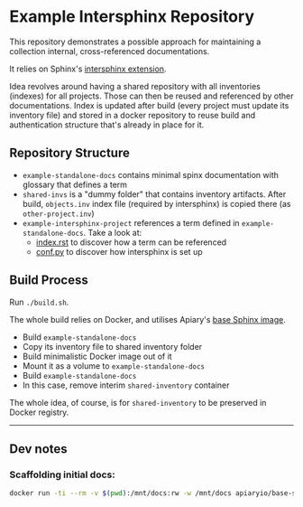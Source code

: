 # Example Intersphinx Repository

This repository demonstrates a possible approach for maintaining a collection internal, cross-referenced documentations.

It relies on Sphinx's [intersphinx extension](http://sphinx-doc.org/latest/ext/intersphinx.html).

Idea revolves around having a shared repository with all inventories (indexes) for all projects. Those can then be reused and referenced by other documentations. Index is updated after build (every project must update its inventory file) and stored in a docker repository to reuse build and authentication structure that's already in place for it.

## Repository Structure

* `example-standalone-docs` contains minimal spinx documentation with glossary that defines a term
* `shared-invs` is a "dummy folder" that contains inventory artifacts. After build, `objects.inv` index file (required by intersphinx) is copied there (as `other-project.inv`)
* `example-intersphinx-project` references a term defined in `example-standalone-docs`. Take a look at:
	* [index.rst](example-intersphinx-project/source/index.rst) to discover how a term can be referenced
	* [conf.py](example-intersphinx-project/source/conf.py) to discover how intersphinx is set up

## Build Process

Run `./build.sh`.

The whole build relies on Docker, and utilises Apiary's [base Sphinx image](https://github.com/apiaryio/docker-base-images/tree/master/sphinx-doc-dev).

* Build `example-standalone-docs`
* Copy its inventory file to shared inventory folder
* Build minimalistic Docker image out of it
* Mount it as a volume to `example-standalone-docs`
* Build `example-standalone-docs`
* In this case, remove interim `shared-inventory` container

The whole idea, of course, is for `shared-inventory` to be preserved in Docker registry.

---

## Dev notes

### Scaffolding initial docs:

```sh
docker run -ti --rm -v $(pwd):/mnt/docs:rw -w /mnt/docs apiaryio/base-sphinx-doc-dev sphinx-quickstart
```
